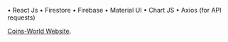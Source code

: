 
•	React Js 
•	Firestore
•	Firebase
•	Material UI
•	Chart JS
•	Axios (for API requests)

[Coins-World Website](https://coins-world-d1714.web.app/).
